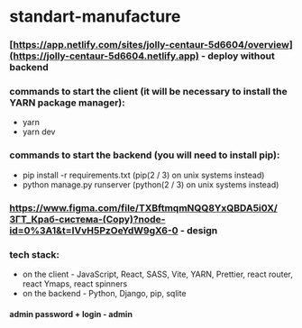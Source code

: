# standart-manufacture
### [https://app.netlify.com/sites/jolly-centaur-5d6604/overview](https://jolly-centaur-5d6604.netlify.app) - deploy without backend
### commands to start the client (it will be necessary to install the YARN package manager):
* yarn
* yarn dev
### commands to start the backend (you will need to install pip):
* pip install -r requirements.txt (pip(2 / 3) on unix systems instead)
* python manage.py runserver (python(2 / 3) on unix systems instead)
### https://www.figma.com/file/TXBftmqmNQQ8YxQBDA5i0X/ЗГТ_Краб-система-(Copy)?node-id=0%3A1&t=IVvH5PzOeYdW9gX6-0 - design
### tech stack:
* on the client - JavaScript, React, SASS, Vite, YARN, Prettier, react router, react Ymaps, react spinners
* on the backend - Python, Django, pip, sqlite
#### admin password + login - admin
